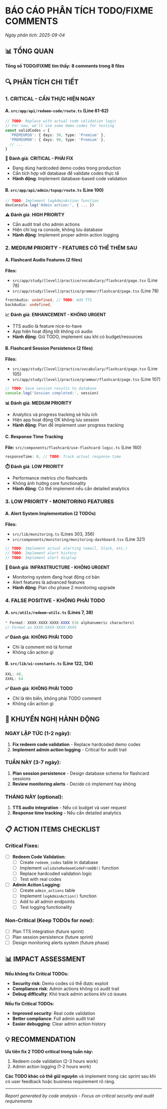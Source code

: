 # BÁO CÁO PHÂN TÍCH TODO/FIXME COMMENTS
*Ngày phân tích: 2025-09-04*

## 📊 TỔNG QUAN
**Tổng số TODO/FIXME tìm thấy: 8 comments trong 8 files**

## 🔍 PHÂN TÍCH CHI TIẾT

### 1. **CRITICAL - CẦN THỰC HIỆN NGAY**

#### A. `src/app/api/redeem-code/route.ts` (Line 61-62)
```typescript
// TODO: Replace with actual code validation logic
// For now, we'll use some demo codes for testing
const validCodes = {
  'PREMIUM30': { days: 30, type: 'Premium' },
  'PREMIUM90': { days: 90, type: 'Premium' },
  // ...
}
```
**🚨 Đánh giá**: **CRITICAL - PHẢI FIX**
- Đang dùng hardcoded demo codes trong production
- Cần tích hợp với database để validate codes thực tế
- **Hành động**: Implement database-based code validation

#### B. `src/app/api/admin/topup/route.ts` (Line 100)
```typescript
// TODO: Implement logAdminAction function
devConsole.log('Admin action:', { ... })
```
**⚠️ Đánh giá**: **HIGH PRIORITY**
- Cần audit trail cho admin actions
- Hiện chỉ log ra console, không lưu database
- **Hành động**: Implement proper admin action logging

### 2. **MEDIUM PRIORITY - FEATURES CÓ THỂ THÊM SAU**

#### A. Flashcard Audio Features (2 files)
**Files:**
- `src/app/study/[level]/practice/vocabulary/flashcard/page.tsx` (Line 78)
- `src/app/study/[level]/practice/grammar/flashcard/page.tsx` (Line 78)

```typescript
frontAudio: undefined, // TODO: Add TTS
backAudio: undefined,
```
**📈 Đánh giá**: **ENHANCEMENT - KHÔNG URGENT**
- TTS audio là feature nice-to-have
- App hiện hoạt động tốt không có audio
- **Hành động**: Giữ TODO, implement sau khi có budget/resources

#### B. Flashcard Session Persistence (2 files)
**Files:**
- `src/app/study/[level]/practice/vocabulary/flashcard/page.tsx` (Line 105)
- `src/app/study/[level]/practice/grammar/flashcard/page.tsx` (Line 107)

```typescript
// TODO: Save session results to database
console.log('Session completed:', session)
```
**📊 Đánh giá**: **MEDIUM PRIORITY**
- Analytics và progress tracking sẽ hữu ích
- Hiện app hoạt động OK không lưu session
- **Hành động**: Plan để implement user progress tracking

#### C. Response Time Tracking
**File:** `src/components/flashcard/use-flashcard-logic.ts` (Line 160)
```typescript
responseTime: 0, // TODO: Track actual response time
```
**⏱️ Đánh giá**: **LOW PRIORITY**
- Performance metrics cho flashcards
- Không ảnh hưởng core functionality
- **Hành động**: Có thể implement nếu cần detailed analytics

### 3. **LOW PRIORITY - MONITORING FEATURES**

#### A. Alert System Implementation (2 TODOs)
**Files:**
- `src/lib/monitoring.ts` (Lines 303, 356)
- `src/components/monitoring/monitoring-dashboard.tsx` (Line 321)

```typescript
// TODO: Implement actual alerting (email, Slack, etc.)
// TODO: Implement alert history
// TODO: Implement alert display
```
**🔔 Đánh giá**: **INFRASTRUCTURE - KHÔNG URGENT**
- Monitoring system đang hoạt động cơ bản
- Alert features là advanced features
- **Hành động**: Plan cho phase 2 monitoring upgrade

### 4. **FALSE POSITIVE - KHÔNG PHẢI TODO**

#### A. `src/utils/redeem-utils.ts` (Lines 7, 38)
```typescript
* Format: XXXX-XXXX-XXXX-XXXX (16 alphanumeric characters)
// Format as XXXX-XXXX-XXXX-XXXX
```
**✅ Đánh giá**: **KHÔNG PHẢI TODO**
- Chỉ là comment mô tả format
- Không cần action gì

#### B. `src/lib/ui-constants.ts` (Line 122, 124)
```typescript
XXL: 48,
XXXL: 64
```
**✅ Đánh giá**: **KHÔNG PHẢI TODO**
- Chỉ là tên biến, không phải TODO comment
- Không cần action gì

## 🎯 KHUYẾN NGHỊ HÀNH ĐỘNG

### NGAY LẬP TỨC (1-2 ngày):
1. **Fix redeem code validation** - Replace hardcoded demo codes
2. **Implement admin action logging** - Critical for audit trail

### TUẦN NÀY (3-7 ngày):
1. **Plan session persistence** - Design database schema for flashcard sessions
2. **Review monitoring alerts** - Decide có implement hay không

### THÁNG NÀY (optional):
1. **TTS audio integration** - Nếu có budget và user request
2. **Response time tracking** - Nếu cần detailed analytics

## 📋 ACTION ITEMS CHECKLIST

### Critical Fixes:
- [ ] **Redeem Code Validation**: 
  - [ ] Create `redeem_codes` table in database
  - [ ] Implement `validateRedeemCodeFromDB()` function
  - [ ] Replace hardcoded validation logic
  - [ ] Test with real codes

- [ ] **Admin Action Logging**:
  - [ ] Create `admin_actions` table 
  - [ ] Implement `logAdminAction()` function
  - [ ] Add to all admin endpoints
  - [ ] Test logging functionality

### Non-Critical (Keep TODOs for now):
- [ ] Plan TTS integration (future sprint)
- [ ] Plan session persistence (future sprint)
- [ ] Design monitoring alerts system (future phase)

## 📊 IMPACT ASSESSMENT

**Nếu không fix Critical TODOs:**
- **Security risk**: Demo codes có thể được exploit
- **Compliance risk**: Admin actions không có audit trail
- **Debug difficulty**: Khó track admin actions khi có issues

**Nếu fix Critical TODOs:**
- **Improved security**: Real code validation
- **Better compliance**: Full admin audit trail
- **Easier debugging**: Clear admin action history

## 💡 RECOMMENDATION

**Ưu tiên fix 2 TODO critical trong tuần này:**
1. Redeem code validation (2-3 hours work)
2. Admin action logging (1-2 hours work)

**Các TODO khác có thể giữ nguyên** và implement trong các sprint sau khi có user feedback hoặc business requirement rõ ràng.

---
*Report generated by code analysis - Focus on critical security and audit requirements*
